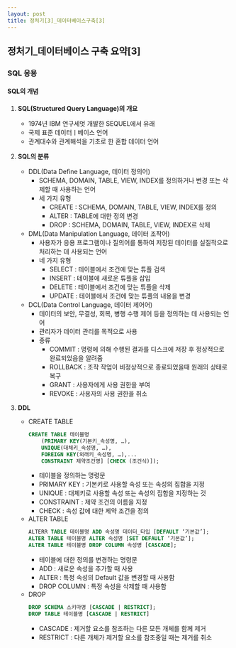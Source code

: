```yaml
---
layout: post
title: 정처기[3]_데이터베이스구축[3]
---
```


## 정처기_데이터베이스 구축 요약[3]

### SQL 응용

#### SQL의 개념

1. __SQL(Structured Query Language)의 개요__
    - 1974년 IBM 연구세엇 개발한 SEQUEL에서 유래
    - 국제 표준 데이터ㅣ베이스 언어
    - 관계대수와 관계해석을 기초로 한 혼합 데이터 언어

2. __SQL의 분류__
    - DDL(Data Define Language, 데이터 정의어)
        - SCHEMA, DOMAIN, TABLE, VIEW, INDEX를 정의하거나 변경 또는 삭제할 때 사용하는 언어
        - 세 가지 유형
            - CREATE : SCHEMA, DOMAIN, TABLE, VIEW, INDEX를 정의 
            - ALTER : TABLE에 대한 정의 변경
            - DROP  : SCHEMA, DOMAIN, TABLE, VIEW, INDEX르 삭제
    - DML(Data Manipulation Language, 데이터 조작어)
        - 사용자가 응용 프로그램이나 질의어를 통하여 저장된 데이터를 실질적으로 처리하는 데 사용되는 언어
        - 네 가지 유형
            - SELECT : 테이블에서 조건에 맞는 튜플 검색
            - INSERT : 테이블에 새로운 튜플을 삽입
            - DELETE : 테이블에서 조건에 맞는 튜플을 삭제
            - UPDATE : 테이블에서 조건에 맞는 튜플의 내용을 변경
    - DCL(Data Control Language, 데이터 제어어)
        - 데이터의 보안, 무결성, 회복, 병행 수행 제어 등을 정의하는 데 사용되는 언어
        - 관리자가 데이터 관리를 목적으로 사용
        - 종류
            - COMMIT : 명령에 의해 수행된 결과를 디스크에 저장 후 정상적으로 완료되었음을 알려줌
            - ROLLBACK : 조작 작업이 비정상적으로 종료되었을때 원래의 상태로 복구
            - GRANT : 사용자에게 사용 권한을 부여
            - REVOKE : 사용자의 사용 권한을 취소


3. __DDL__
    - CREATE TABLE
        ```sql
        CREATE TABLE 테이블명
            (PRIMARY KEY(기본키_속성명, …),
            UNIQUE(대체키_속성명, …),
            FOREIGN KEY(외래키_속성명, …),...
            CONSTRAINT 제약조건명] [CHECK (조건식)]);
        ```
        - 테이블을 정의하는 명령문 
        - PRIMARY KEY : 기본키로 사용할 속성 또는 속성의 집합을 지정
        - UNIQUE : 대체키로 사용할 속성 또는 속성의 집합을 지정하는 것
        - CONSTRAINT : 제약 조건의 이름을 지정
        - CHECK : 속성 값에 대한 제약 조건을 정의
    - ALTER TABLE
        ```sql
        ALTERR TABLE 테이블명 ADD 속성명 데이터_타입 [DEFAULT ‘기본값’];
        ALTER TABLE 테이블명 ALTER 속성명 [SET DEFAULT ‘기본값’];
        ALTER TABLE 테이블명 DROP COLUMN 속성명 [CASCADE];
        ```
        - 테이블에 대한 정의를 변경하는 명령문
        - ADD : 새로운 속성을 추가할 때 사용
        - ALTER : 특정 속성의 Default 값을 변경할 때 사용함
        - DROP COLUMN : 특정 속성을 삭제할 때 사용함
    - DROP
        ```sql
        DROP SCHEMA 스키마명 [CASCADE | RESTRICT];
        DROP TABLE 테이블명 [CASCADE | RESTRICT]
        ```
        - CASCADE : 제거할 요소를 참조하는 다른 모든 개체를 함께 제거
        - RESTRICT : 다른 개체가 제거할 요소를 참조중일 때는 제거를 취소



































